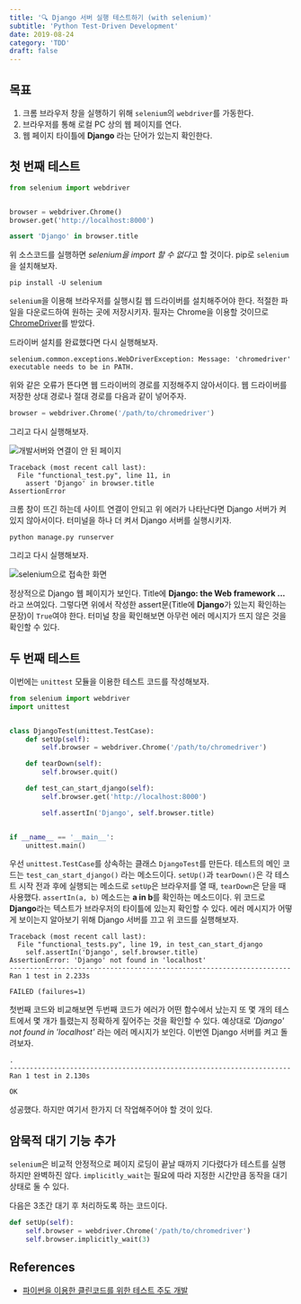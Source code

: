 ```yaml
---
title: '🔍 Django 서버 실행 테스트하기 (with selenium)'
subtitle: 'Python Test-Driven Development'
date: 2019-08-24
category: 'TDD'
draft: false
---
```


## 목표

1. 크롬 브라우저 창을 실행하기 위해 `selenium`의 `webdriver`를 가동한다.
2. 브라우저를 통해 로컬 PC 상의 웹 페이지를 연다.
3. 웹 페이지 타이틀에 **Django** 라는 단어가 있는지 확인한다.

## 첫 번째 테스트

```python
from selenium import webdriver


browser = webdriver.Chrome()
browser.get('http://localhost:8000')

assert 'Django' in browser.title
```

위 소스코드를 실행하면 *selenium을 import 할 수 없다*고 할 것이다.
pip로 `selenium`을 설치해보자.

```shell
pip install -U selenium
```

`selenium`을 이용해 브라우저를 실행시킬 웹 드라이버를 설치해주어야 한다.
적절한 파일을 다운로드하여 원하는 곳에 저장시키자.
필자는 Chrome을 이용할 것이므로 [ChromeDriver](https://sites.google.com/a/chromium.org/chromedriver/home)를 받았다.

드라이버 설치를 완료했다면 다시 실행해보자.

```shell
selenium.common.exceptions.WebDriverException: Message: 'chromedriver' executable needs to be in PATH.
```

위와 같은 오류가 뜬다면 웹 드라이버의 경로를 지정해주지 않아서이다.
웹 드라이버를 저장한 상대 경로나 절대 경로를 다음과 같이 넣어주자.

```python
browser = webdriver.Chrome('/path/to/chromedriver')
```

그리고 다시 실행해보자.

![개발서버와 연결이 안 된 페이지](../../img/post/2019/2019-08-24-01.png)

```shell
Traceback (most recent call last):
  File "functional_test.py", line 11, in
    assert 'Django' in browser.title
AssertionError
```

크롬 창이 뜨긴 하는데 사이트 연결이 안되고 위 에러가 나타난다면 Django 서버가 켜있지 않아서이다.
터미널을 하나 더 켜서 Django 서버를 실행시키자.

```shell
python manage.py runserver
```

그리고 다시 실행해보자.

![selenium으로 접속한 화면](../../img/post/2019/2019-08-24-02.png)

정상적으로 Django 웹 페이지가 보인다.
Title에 **Django: the Web framework ...** 라고 쓰여있다.
그렇다면 위에서 작성한 assert문(Title에 **Django**가 있는지 확인하는 문장)이 `True`여야 한다.
터미널 창을 확인해보면 아무런 에러 메시지가 뜨지 않은 것을 확인할 수 있다.

## 두 번째 테스트

이번에는 `unittest` 모듈을 이용한 테스트 코드를 작성해보자.

```python
from selenium import webdriver
import unittest


class DjangoTest(unittest.TestCase):
    def setUp(self):
        self.browser = webdriver.Chrome('/path/to/chromedriver')

    def tearDown(self):
        self.browser.quit()

    def test_can_start_django(self):
        self.browser.get('http://localhost:8000')

        self.assertIn('Django', self.browser.title)


if __name__ == '__main__':
    unittest.main()
```

우선 `unittest.TestCase`를 상속하는 클래스 `DjangoTest`를 만든다.
테스트의 메인 코드는 `test_can_start_django()` 라는 메소드이다.
`setUp()`과 `tearDown()`은 각 테스트 시작 전과 후에 실행되는 메소드로 `setUp`은 브라우저를 열 때, `tearDown`은 닫을 때 사용했다.
`assertIn(a, b)` 메소드는 **a in b**를 확인하는 메소드이다.
위 코드로 **Django**라는 텍스트가 브라우저의 타이틀에 있는지 확인할 수 있다.
에러 메시지가 어떻게 보이는지 알아보기 위해 Django 서버를 끄고 위 코드를 실행해보자.

```shell
Traceback (most recent call last):
  File "functional_tests.py", line 19, in test_can_start_django
    self.assertIn('Django', self.browser.title)
AssertionError: 'Django' not found in 'localhost'
----------------------------------------------------------------------
Ran 1 test in 2.233s

FAILED (failures=1)
```

첫번째 코드와 비교해보면 두번째 코드가 에러가 어떤 함수에서 났는지 또 몇 개의 테스트에서 몇 개가 틀렸는지 정확하게 짚어주는 것을 확인할 수 있다.
예상대로 *'Django' not found in 'localhost'* 라는 에러 메시지가 보인다. 이번엔 Django 서버를 켜고 돌려보자.

```shell
.
----------------------------------------------------------------------
Ran 1 test in 2.130s

OK
```

성공했다.
하지만 여기서 한가지 더 작업해주어야 할 것이 있다.

## 암묵적 대기 기능 추가

`selenium`은 비교적 안정적으로 페이지 로딩이 끝날 때까지 기다렸다가 테스트를 실행하지만 완벽하진 않다.
`implicitly_wait`는 필요에 따라 지정한 시간만큼 동작을 대기 상태로 둘 수 있다.

다음은 3초간 대기 후 처리하도록 하는 코드이다.

```python
def setUp(self):
    self.browser = webdriver.Chrome('/path/to/chromedriver')
    self.browser.implicitly_wait(3)
```

## References

* [파이썬을 이용한 클린코드를 위한 테스트 주도 개발](https://book.naver.com/bookdb/book_detail.nhn?bid=8819504)
